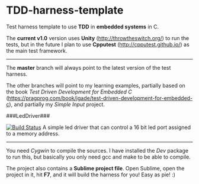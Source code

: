 TDD-harness-template
====================

Test harness template to use __TDD__ in __embedded systems__ in C.

The __current v1.0__ version uses __Unity__ (http://throwtheswitch.org/) to run the tests, but in the future I plan to use __Cpputest__ (http://cpputest.github.io/) as the main test framework.

---

The __master__ branch will always point to the latest version of the test harness.

The other branches will point to my learning examples, partially based on the book _Test Driven Development for Embedded C_ (https://pragprog.com/book/jgade/test-driven-development-for-embedded-c), and partially my _Simple Input_ project.

###LedDriver### 

[![Build Status](https://travis-ci.org/tiborsimon/TDD-harness-template.svg?branch=LedDriver)](https://travis-ci.org/tiborsimon/TDD-harness-template) A simple led driver that can control a 16 bit led port assigned to a memory address. 

---

You need _Cygwin_ to compile the sources. I have installed the _Dev_ package to run this, but basically you only need gcc and make to be able to compile. 

The project also contains a __Sublime project file__. Open Sublime, open the project in it, hit __F7__, and it will build the harness for you! Easy as pie! :)


